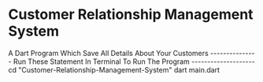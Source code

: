 # Customer Relationship Management System
 A Dart Program Which Save All Details About Your Customers
--------------- Run These Statement In Terminal To Run The Program --------------------
cd "Customer-Relationship-Management-System"
dart main.dart